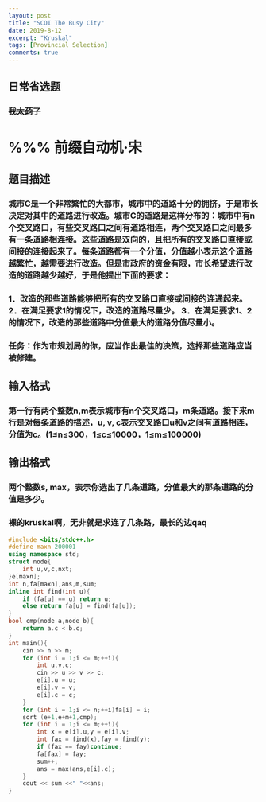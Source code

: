 ```yaml
---
layout: post
title: "SCOI The Busy City"
date: 2019-8-12
excerpt: "Kruskal"
tags: [Provincial Selection]
comments: true
---
```


## 日常省选题

### ~~我太蒟了~~

#  %%% 前缀自动机·宋

## 题目描述
### 城市C是一个非常繁忙的大都市，城市中的道路十分的拥挤，于是市长决定对其中的道路进行改造。城市C的道路是这样分布的：城市中有n个交叉路口，有些交叉路口之间有道路相连，两个交叉路口之间最多有一条道路相连接。这些道路是双向的，且把所有的交叉路口直接或间接的连接起来了。每条道路都有一个分值，分值越小表示这个道路越繁忙，越需要进行改造。但是市政府的资金有限，市长希望进行改造的道路越少越好，于是他提出下面的要求：
### 1．改造的那些道路能够把所有的交叉路口直接或间接的连通起来。 2．在满足要求1的情况下，改造的道路尽量少。 3．在满足要求1、2的情况下，改造的那些道路中分值最大的道路分值尽量小。
### 任务：作为市规划局的你，应当作出最佳的决策，选择那些道路应当被修建。

## 输入格式
### 第一行有两个整数n,m表示城市有n个交叉路口，m条道路。接下来m行是对每条道路的描述，u, v, c表示交叉路口u和v之间有道路相连，分值为c。(1≤n≤300，1≤c≤10000，1≤m≤100000)

## 输出格式
### 两个整数s, max，表示你选出了几条道路，分值最大的那条道路的分值是多少。

### 裸的kruskal啊，无非就是求连了几条路，最长的边qaq

```cpp
#include <bits/stdc++.h>
#define maxn 200001
using namespace std;
struct node{
	int u,v,c,nxt;
}e[maxn];
int n,fa[maxn],ans,m,sum;
inline int find(int u){
	if (fa[u] == u) return u;
	else return fa[u] = find(fa[u]);
}
bool cmp(node a,node b){
	return a.c < b.c;
}
int main(){
	cin >> n >> m;
	for (int i = 1;i <= m;++i){
		int u,v,c;
		cin >> u >> v >> c;
		e[i].u = u;
		e[i].v = v;
		e[i].c = c;
	}
	for (int i = 1;i <= n;++i)fa[i] = i;
	sort (e+1,e+m+1,cmp);
	for (int i = 1;i <= m;++i){
		int x = e[i].u,y = e[i].v;
		int fax = find(x),fay = find(y);
		if (fax == fay)continue;
		fa[fax] = fay;
		sum++;
		ans = max(ans,e[i].c);
	}
	cout << sum <<" "<<ans;
}
```
